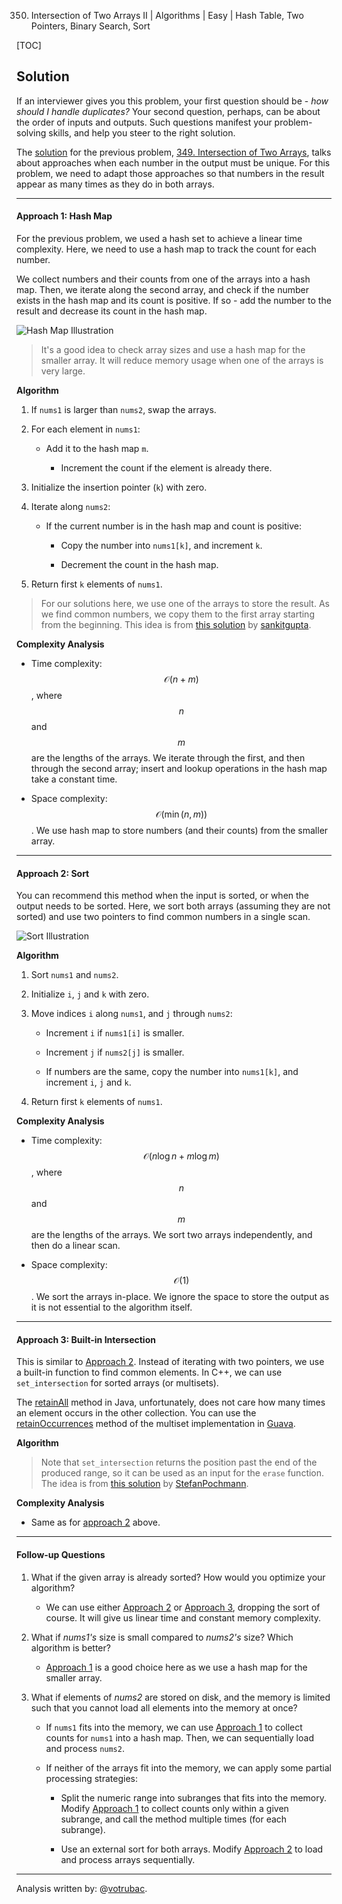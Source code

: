 350. Intersection of Two Arrays II | Algorithms | Easy | Hash Table, Two Pointers, Binary Search, Sort

[TOC]

## Solution

If an interviewer gives you this problem, your first question should be - *how should I handle duplicates?* Your second question, perhaps, can be about the order of inputs and outputs. Such questions manifest your problem-solving skills, and help you steer to the right solution.

 The [solution](https://leetcode.com/problems/intersection-of-two-arrays/solution/) for the previous problem, [349. Intersection of Two Arrays](https://leetcode.com/problems/intersection-of-two-arrays/), talks about approaches when each number in the output must be unique. For this problem, we need to adapt those approaches so that numbers in the result appear as many times as they do in both arrays.

---

#### Approach 1: Hash Map

For the previous problem, we used a hash set to achieve a linear time complexity. Here, we need to use a hash map to track the count for each number.

We collect numbers and their counts from one of the arrays into a hash map. Then, we iterate along the second array, and check if the number exists in the hash map and its count is positive. If so - add the number to the result and decrease its count in the hash map.

![Hash Map Illustration](../Figures/350/350_approach1-v2.png)

> It's a good idea to check array sizes and use a hash map for the smaller array. It will reduce memory usage when one of the arrays is very large.

**Algorithm**

1. If `nums1` is larger than `nums2`, swap the arrays.

2. For each element in `nums1`:

      - Add it to the hash map `m`.

          - Increment the count if the element is already there.

3. Initialize the insertion pointer (`k`) with zero.

4. Iterate along `nums2`:

      - If the current number is in the hash map and count is positive:

          - Copy the number into `nums1[k]`, and increment `k`.
  
          - Decrement the count in the hash map.

5. Return first `k` elements of `nums1`.

> For our solutions here, we use one of the arrays to store the result. As we find common numbers, we copy them to the first array starting from the beginning. This idea is from [this solution](https://leetcode.com/problems/intersection-of-two-arrays-ii/discuss/82405/Simple-Java-Solution) by [sankitgupta](https://leetcode.com/sankitgupta/).



**Complexity Analysis**

- Time complexity: $$\mathcal{O}(n + m)$$, where $$n$$ and $$m$$ are the lengths of the arrays. We iterate through the first, and then through the second array; insert and lookup operations in the hash map take a constant time.

- Space complexity: $$\mathcal{O}(\min(n, m))$$. We use hash map to store numbers (and their counts) from the smaller array.

---

#### Approach 2: Sort

You can recommend this method when the input is sorted, or when the output needs to be sorted. Here, we sort both arrays (assuming they are not sorted) and use two pointers to find common numbers in a single scan.

![Sort Illustration](../Figures/350/350_approach2-v2.png)

**Algorithm**

1. Sort `nums1` and `nums2`.

2. Initialize `i`, `j` and `k` with zero.

3. Move indices `i` along `nums1`, and `j` through `nums2`:

      - Increment `i` if `nums1[i]` is smaller.
  
      - Increment `j` if `nums2[j]` is smaller.
  
      - If numbers are the same, copy the number into `nums1[k]`, and increment `i`, `j` and `k`.

4. Return first `k` elements of `nums1`.



**Complexity Analysis** 

- Time complexity: $$\mathcal{O}(n\log{n} + m\log{m})$$, where $$n$$ and $$m$$ are the lengths of the arrays. We sort two arrays independently, and then do a linear scan.

- Space complexity: $$\mathcal{O}(1)$$. We sort the arrays in-place. We ignore the space to store the output as it is not essential to the algorithm itself.

---

#### Approach 3: Built-in Intersection

This is similar to [Approach 2](#approach-2-sort). Instead of iterating with two pointers, we use a built-in function to find common elements. In C++, we can use `set_intersection` for sorted arrays (or multisets).

The [retainAll](https://docs.oracle.com/javase/8/docs/api/java/util/AbstractCollection.html#retainAll-java.util.Collection-) method in Java, unfortunately, does not care how many times an element occurs in the other collection. You can use the [retainOccurrences](https://guava.dev/releases/23.0/api/docs/com/google/common/collect/Multisets.html#retainOccurrences-com.google.common.collect.Multiset-com.google.common.collect.Multiset-) method of the multiset implementation in [Guava](https://guava.dev/releases/16.0/api/docs/com/google/common/collect/Multiset.html).

**Algorithm**

> Note that `set_intersection` returns the position past the end of the produced range, so it can be used as an input for the `erase` function. The idea is from [this solution](https://leetcode.com/problems/intersection-of-two-arrays-ii/discuss/82269/Short-Python-C%2B%2B) by [StefanPochmann](https://leetcode.com/stefanpochmann/).



**Complexity Analysis**

- Same as for [approach 2](#approach2complexity) above.

---

#### Follow-up Questions

1. What if the given array is already sorted? How would you optimize your algorithm?

      - We can use either [Approach 2](#approach-2-sort) or [Approach 3](#approach-3-built-in-intersection), dropping the sort of course. It will give us linear time and constant memory complexity.

2. What if *nums1's* size is small compared to *nums2's* size? Which algorithm is better?

      - [Approach 1](#approach-1-hash-map) is a good choice here as we use a hash map for the smaller array.

3. What if elements of *nums2* are stored on disk, and the memory is limited such that you cannot load all elements into the memory at once?

      - If `nums1` fits into the memory, we can use [Approach 1](#approach-1-hash-map) to collect counts for `nums1` into a hash map. Then, we can sequentially load and process `nums2`.
  
      - If neither of the arrays fit into the memory, we can apply some partial processing strategies:
  
          - Split the numeric range into subranges that fits into the memory. Modify [Approach 1](#approach-1-hash-map) to collect counts only within a given subrange, and call the method multiple times (for each subrange).

          - Use an external sort for both arrays. Modify [Approach 2](#approach-2-sort) to load and process arrays sequentially.
  
---

Analysis written by: @[votrubac](https://leetcode.com/votrubac/).
